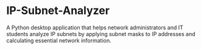 # IP-Subnet-Analyzer
A Python desktop application that helps network administrators and IT students analyze IP subnets by applying subnet masks to IP addresses and calculating essential network information.

